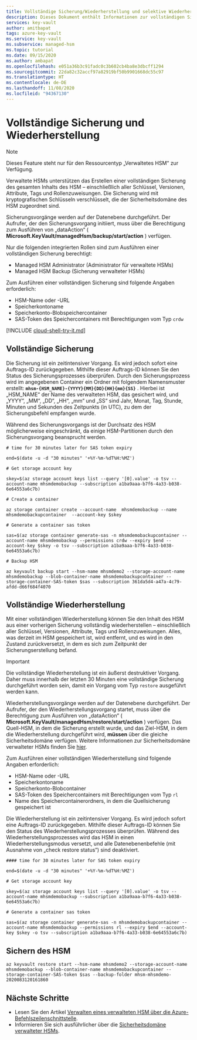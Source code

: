 ```yaml
---
title: Vollständige Sicherung/Wiederherstellung und selektive Wiederherstellung für verwaltete Azure-HSMs
description: Dieses Dokument enthält Informationen zur vollständigen Sicherung/Wiederherstellung sowie zur selektiven Wiederherstellung.
services: key-vault
author: amitbapat
tags: azure-key-vault
ms.service: key-vault
ms.subservice: managed-hsm
ms.topic: tutorial
ms.date: 09/15/2020
ms.author: ambapat
ms.openlocfilehash: e051a36b3c91fadc0c3b602cb4ba8e3dbcff1294
ms.sourcegitcommit: 22da82c32accf97a82919bf50b9901668dc55c97
ms.translationtype: HT
ms.contentlocale: de-DE
ms.lasthandoff: 11/08/2020
ms.locfileid: "94367130"
---
```

# <a name="full-backup-and-restore"></a>Vollständige Sicherung und Wiederherstellung

> [!NOTE]
> Dieses Feature steht nur für den Ressourcentyp „Verwaltetes HSM“ zur Verfügung.

Verwaltete HSMs unterstützen das Erstellen einer vollständigen Sicherung des gesamten Inhalts des HSM – einschließlich aller Schlüssel, Versionen, Attribute, Tags und Rollenzuweisungen. Die Sicherung wird mit kryptografischen Schlüsseln verschlüsselt, die der Sicherheitsdomäne des HSM zugeordnet sind.

Sicherungsvorgänge werden auf der Datenebene durchgeführt. Der Aufrufer, der den Sicherungsvorgang initiiert, muss über die Berechtigung zum Ausführen von „dataAction“ ( **Microsoft.KeyVault/managedHsm/backup/start/action** ) verfügen.

Nur die folgenden integrierten Rollen sind zum Ausführen einer vollständigen Sicherung berechtigt:
- Managed HSM Administrator (Administrator für verwaltete HSMs)
- Managed HSM Backup (Sicherung verwalteter HSMs)

Zum Ausführen einer vollständigen Sicherung sind folgende Angaben erforderlich:
- HSM-Name oder -URL
- Speicherkontoname
- Speicherkonto-Blobspeichercontainer
- SAS-Token des Speichercontainers mit Berechtigungen vom Typ `crdw`

[!INCLUDE [cloud-shell-try-it.md](../../../includes/cloud-shell-try-it.md)]

## <a name="full-backup"></a>Vollständige Sicherung

Die Sicherung ist ein zeitintensiver Vorgang. Es wird jedoch sofort eine Auftrags-ID zurückgegeben. Mithilfe dieser Auftrags-ID können Sie den Status des Sicherungsprozesses überprüfen. Durch den Sicherungsprozess wird im angegebenen Container ein Ordner mit folgendem Namensmuster erstellt: **`mhsm-{HSM_NAME}-{YYYY}{MM}{DD}{HH}{mm}{SS}`** . Hierbei ist „HSM_NAME“ der Name des verwalteten HSM, das gesichert wird, und „YYYY“, „MM“, „DD“, „HH“, „mm“ und „SS“ sind Jahr, Monat, Tag, Stunde, Minuten und Sekunden des Zeitpunkts (in UTC), zu dem der Sicherungsbefehl empfangen wurde.

Während des Sicherungsvorgangs ist der Durchsatz des HSM möglicherweise eingeschränkt, da einige HSM-Partitionen durch den Sicherungsvorgang beansprucht werden.

```azurecli-interactive
# time for 30 minutes later for SAS token expiry

end=$(date -u -d "30 minutes" '+%Y-%m-%dT%H:%MZ')

# Get storage account key

skey=$(az storage account keys list --query '[0].value' -o tsv --account-name mhsmdemobackup --subscription a1ba9aaa-b7f6-4a33-b038-6e64553a6c7b)

# Create a container

az storage container create --account-name  mhsmdemobackup --name mhsmdemobackupcontainer  --account-key $skey

# Generate a container sas token

sas=$(az storage container generate-sas -n mhsmdemobackupcontainer --account-name mhsmdemobackup --permissions crdw --expiry $end --account-key $skey -o tsv --subscription a1ba9aaa-b7f6-4a33-b038-6e64553a6c7b)

# Backup HSM

az keyvault backup start --hsm-name mhsmdemo2 --storage-account-name mhsmdemobackup --blob-container-name mhsmdemobackupcontainer --storage-container-SAS-token $sas --subscription 361da5d4-a47a-4c79-afdd-d66f684f4070
```

## <a name="full-restore"></a>Vollständige Wiederherstellung

Mit einer vollständigen Wiederherstellung können Sie den Inhalt des HSM aus einer vorherigen Sicherung vollständig wiederherstellen – einschließlich aller Schlüssel, Versionen, Attribute, Tags und Rollenzuweisungen. Alles, was derzeit im HSM gespeichert ist, wird entfernt, und es wird in den Zustand zurückversetzt, in dem es sich zum Zeitpunkt der Sicherungserstellung befand.

> [!IMPORTANT]
> Die vollständige Wiederherstellung ist ein äußerst destruktiver Vorgang. Daher muss innerhalb der letzten 30 Minuten eine vollständige Sicherung durchgeführt worden sein, damit ein Vorgang vom Typ `restore` ausgeführt werden kann.

Wiederherstellungsvorgänge werden auf der Datenebene durchgeführt. Der Aufrufer, der den Wiederherstellungsvorgang startet, muss über die Berechtigung zum Ausführen von „dataAction“ ( **Microsoft.KeyVault/managedHsm/restore/start/action** ) verfügen. Das Quell-HSM, in dem die Sicherung erstellt wurde, und das Ziel-HSM, in dem die Wiederherstellung durchgeführt wird, **müssen** über die gleiche Sicherheitsdomäne verfügen. Weitere Informationen zur Sicherheitsdomäne verwalteter HSMs finden Sie [hier](security-domain.md).

Zum Ausführen einer vollständigen Wiederherstellung sind folgende Angaben erforderlich:
- HSM-Name oder -URL
- Speicherkontoname
- Speicherkonto-Blobcontainer
- SAS-Token des Speichercontainers mit Berechtigungen vom Typ `rl`
- Name des Speichercontainerordners, in dem die Quellsicherung gespeichert ist

Die Wiederherstellung ist ein zeitintensiver Vorgang. Es wird jedoch sofort eine Auftrags-ID zurückgegeben. Mithilfe dieser Auftrags-ID können Sie den Status des Wiederherstellungsprozesses überprüfen. Während des Wiederherstellungsprozesses wird das HSM in einen Wiederherstellungsmodus versetzt, und alle Datenebenenbefehle (mit Ausnahme von „check restore status“) sind deaktiviert.

```azurecli-interactive
#### time for 30 minutes later for SAS token expiry

end=$(date -u -d "30 minutes" '+%Y-%m-%dT%H:%MZ')

# Get storage account key

skey=$(az storage account keys list --query '[0].value' -o tsv --account-name mhsmdemobackup --subscription a1ba9aaa-b7f6-4a33-b038-6e64553a6c7b)

# Generate a container sas token

sas=$(az storage container generate-sas -n mhsmdemobackupcontainer --account-name mhsmdemobackup --permissions rl --expiry $end --account-key $skey -o tsv --subscription a1ba9aaa-b7f6-4a33-b038-6e64553a6c7b)
```

## <a name="backup-hsm"></a>Sichern des HSM

```
az keyvault restore start --hsm-name mhsmdemo2 --storage-account-name mhsmdemobackup --blob-container-name mhsmdemobackupcontainer --storage-container-SAS-token $sas --backup-folder mhsm-mhsmdemo-2020083120161860
```

## <a name="next-steps"></a>Nächste Schritte
- Lesen Sie den Artikel [Verwalten eines verwalteten HSM über die Azure-Befehlszeilenschnittstelle](key-management.md).
- Informieren Sie sich ausführlicher über die [Sicherheitsdomäne verwalteter HSMs](security-domain.md).